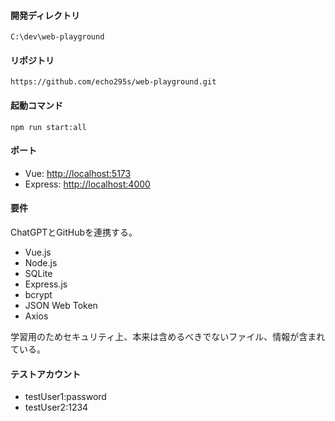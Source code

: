 #### 開発ディレクトリ
`C:\dev\web-playground`

#### リポジトリ
`https://github.com/echo295s/web-playground.git`

#### 起動コマンド
`npm run start:all`

#### ポート
* Vue: [http://localhost:5173](http://localhost:5173)
* Express: [http://localhost:4000](http://localhost:4000)

#### 要件
ChatGPTとGitHubを連携する。

- Vue.js
- Node.js
- SQLite
- Express.js
- bcrypt
- JSON Web Token
- Axios

学習用のためセキュリティ上、本来は含めるべきでないファイル、情報が含まれている。

#### テストアカウント
- testUser1:password
- testUser2:1234
